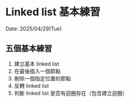 # Linked list 基本練習
Date: 2025/04/29(Tue)
## 五個基本練習
<ol>
<li>建立基本 linked list
<li>在最後插入一個節點
<li> 刪除一個指定位置的節點
<li> 反轉 linked list
<li> 判斷 linked list 是否有迴圈存在（包含建立迴圈）
